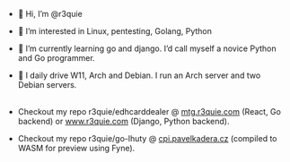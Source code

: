 - 👋 Hi, I’m @r3quie
- 👀 I’m interested in Linux, pentesting, Golang, Python
- 🌱 I’m currently learning go and django. I’d call myself a novice Python and Go programmer.
- 🚀 I daily drive W11, Arch and Debian. I run an Arch server and two Debian servers.
<br/><br/>

- Checkout my repo r3quie/edhcarddealer @ [mtg.r3quie.com](https://mtg.r3quie.com) (React, Go backend) or www.r3quie.com (Django, Python backend).
- Checkout my repo r3quie/go-lhuty @ [cpi.pavelkadera.cz](https://cpi.pavelkadera.cz) (compiled to WASM for preview using Fyne).
